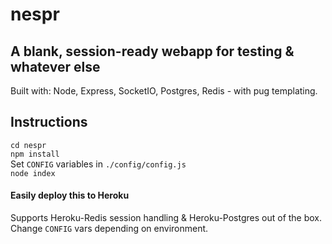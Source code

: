 # nespr
## A blank, session-ready webapp for testing & whatever else
Built with: Node, Express, SocketIO, Postgres, Redis - with pug templating.

## Instructions
`cd nespr`  
`npm install`  
Set `CONFIG` variables in `./config/config.js`  
`node index`  

#### Easily deploy this to Heroku  
Supports Heroku-Redis session handling & Heroku-Postgres out of the box. Change `CONFIG` vars depending on environment.
